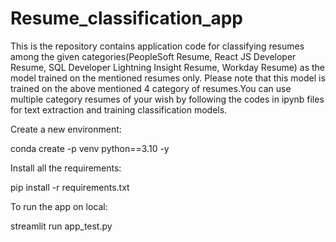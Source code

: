 # Resume_classification_app
This is the repository contains application code for classifying resumes among the given categories(PeopleSoft Resume, React JS Developer Resume, SQL Developer Lightning Insight Resume, Workday Resume) as the model trained on the mentioned resumes only.
Please note that this model is trained on the above mentioned 4 category of resumes.You can use multiple category resumes of your wish by following the codes in ipynb files for text extraction and training classification models.

Create a new environment:

conda create -p venv python==3.10 -y


Install all the requirements:

pip install -r requirements.txt


To run the app on local:

streamlit run app_test.py

